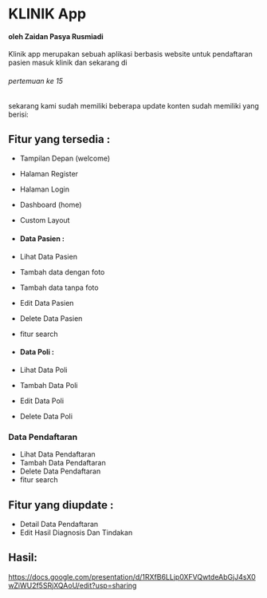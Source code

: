 # KLINIK App
#### oleh Zaidan Pasya Rusmiadi
Klinik app merupakan sebuah aplikasi berbasis website untuk pendaftaran pasien masuk klinik dan sekarang di <h6> pertemuan ke 15 </h6> sekarang kami sudah memiliki beberapa update konten sudah memiliki yang berisi:
## Fitur yang tersedia :

- Tampilan Depan (welcome)
- Halaman Register
- Halaman Login
- Dashboard (home)
- Custom Layout

- #### Data Pasien :
- Lihat Data Pasien
- Tambah data dengan foto
- Tambah data tanpa foto
- Edit Data Pasien
- Delete Data Pasien
- fitur search

- #### Data Poli :
- Lihat Data Poli
- Tambah Data Poli
- Edit Data Poli
- Delete Data Poli

### Data Pendaftaran
- Lihat Data Pendaftaran
- Tambah Data Pendaftaran
- Delete Data Pendaftaran
- fitur search

## Fitur yang diupdate :
- Detail Data Pendaftaran
- Edit Hasil Diagnosis Dan Tindakan

## Hasil:
<a>https://docs.google.com/presentation/d/1RXfB6LLjp0XFVQwtdeAbGjJ4sX0wZiWU2f5SRjXQAoU/edit?usp=sharing</a>

